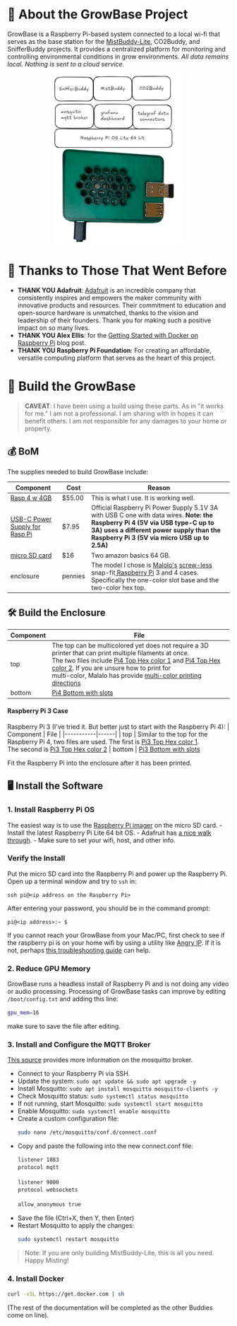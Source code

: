 # 👋 About the GrowBase Project

GrowBase is a Raspberry Pi-based system connected to a local wi-fi that serves as the base station for the [MistBuddy-Lite](https://github.com/solarslurpi/mistbuddy_lite), CO2Buddy, and SnifferBuddy projects. It provides a centralized platform for monitoring and controlling environmental conditions in grow environments. _All data remains local. Nothing is sent to a cloud service._

<div style="text-align: center;">
<img src="docs/images/GrowBase_Overview.png" alt="GrowBase Overview" style="width: 300px;">
</div>



# 🙏 Thanks to Those That Went Before
- **THANK YOU Adafruit**: [Adafruit](https://www.adafruit.com/) is an incredible company that consistently inspires and empowers the maker community with innovative products and resources. Their commitment to education and open-source hardware is unmatched, thanks to the vision and leadership of their founders. Thank you for making such a positive impact on so many lives.
- **THANK YOU Alex Ellis**: for the [Getting Started with Docker on Raspberry Pi](https://blog.alexellis.io/getting-started-with-docker-on-raspberry-pi/) blog post.  
- **THANK YOU Raspberry Pi Foundation**: For creating an affordable, versatile computing platform that serves as the heart of this project.

# 🔩 Build the GrowBase
>**CAVEAT**: I have been using a build using these parts. As in "it works for me." I am not a professional. I am sharing with in hopes it can benefit others. I am not responsible for any damages to your home or property.

## 💰 BoM

The supplies needed to build GrowBase include:

| Component | Cost | Reason |
|-----------|------|--------|
| [Rasp 4 w 4GB](https://www.adafruit.com/product/4296) | $55.00 | This is what I use.  It is working well.
| [USB-C Power Supply for Rasp Pi](https://www.adafruit.com/product/4298) | $7.95 | Official Raspberry Pi Power Supply 5.1V 3A with USB C one with data wires. __Note: the Raspberry Pi 4 (5V via USB type-C up to 3A) uses a different power supply than the Raspberry Pi 3 (5V via micro USB up to 2.5A)__
| [micro SD card](https://amzn.to/3W3yvHa) | $16 | Two amazon basics 64 GB.
| enclosure | pennies | The model I chose is [Malolo's](https://www.thingiverse.com/thing:3723561) [screw-less](https://www.thingiverse.com/thing:3723561) snap-fit[ Raspberry Pi](https://www.thingiverse.com/thing:3723561) 3 and 4 cases. <br>Specifically the one-color slot base and the two-color hex top.

## 🛠️ Build the Enclosure

| Component | File
|-----------|------|
| top | The top can be multicolored yet does not require a 3D printer that can print multiple filaments at once.<br>The two files include [Pi4 Top Hex color 1](../enclosures/GrowBuddy/Pi4_Top_Hex_MM2_Color1.stl) and [Pi4 Top Hex color 2](../enclosures/GrowBuddy/Pi4_Top_Hex_MM2_Color2.stl).  If you are unsure how to print for <br>multi-color, Malalo has provide [multi-color printing directions](https://www.thingiverse.com/thing:3719217)
| bottom | [Pi4 Bottom with slots](../enclosures/GrowBuddy/Pi4_Bottom_Slots_SM.stl)
#### Raspberry Pi 3 Case
Raspberry Pi 3 (I've tried it.  But better just to start with the Raspberry Pi 4):
| Component | File |
|-----------|------|
| top | Similar to the top for the Raspberry Pi 4, two files are used.  The first is [Pi3 Top Hex color 1](../enclosures/GrowBuddy/Pi3_Top_Hex_MM2_Color1.stl).<br>The second is [Pi3 Top Hex color 2](../enclosures/GrowBuddy/Pi3_Top_Hex_MM2_Color2.stl)
| bottom | [Pi3 Bottom with slots](../enclosures/GrowBuddy/PI3_Bottom_Slots_SM.stl)

Fit the Raspberry Pi into the enclosure after it has been printed.


## 🖥️ Install the Software

### 1. Install Raspberry Pi OS

   The easiest way is to use the [Raspberry Pi imager](https://www.raspberrypi.com/software/) on the micro SD card.
      - Install the latest Raspberry Pi Lite 64 bit OS.
      - Adafruit has [a nice walk through](https://learn.adafruit.com/raspberry-pi-zero-creation/using-rpi-imager).
      - Make sure to set your wifi, host, and other info.

### Verify the Install

Put the micro SD card into the Raspberry Pi and power up the Raspberry Pi. Open up a terminal window and try to `ssh` in:
```
ssh pi@<ip address on the Raspberry Pi>
```
After entering your password, you should be in the command prompt:
```
pi@<ip address>:~ $
```
If you cannot reach your GrowBase from your Mac/PC, first check to see if the raspberry pi is on your home wifi by using a utility like [Angry IP](https://angryip.org/).  If it is not, perhaps [this troubleshooting guide](raspi-nowifi) can help.

### 2. Reduce GPU Memory
GrowBase runs a headless install of Raspberry Pi and is not doing any video or audio processing.  Processing of GrowBase tasks can improve by editing `/boot/config.txt` and adding this line:
```bash
gpu_mem=16
```
make sure to save the file after editing.

### 3. Install and Configure the MQTT Broker

[This source](http://www.steves-internet-guide.com/mosquitto-broker/) provides more information on the mosquitto broker.

   - Connect to your Raspberry Pi via SSH.
   - Update the system: `sudo apt update && sudo apt upgrade -y`
   - Install Mosquitto: `sudo apt install mosquitto mosquitto-clients -y`
   - Check Mosquitto status: `sudo systemctl status mosquitto`
   - If not running, start Mosquitto: `sudo systemctl start mosquitto`
   - Enable Mosquitto: `sudo systemctl enable mosquitto`
   - Create a custom configuration file:
     ```bash
     sudo nano /etc/mosquitto/conf.d/connect.conf
     ```
   - Copy and paste the following into the new connect.conf file:
     ```bash
     listener 1883
     protocol mqtt

     listener 9000
     protocol websockets

     allow_anonymous true
     ```
   - Save the file (Ctrl+X, then Y, then Enter)
   - Restart Mosquitto to apply the changes:
     ```bash
     sudo systemctl restart mosquitto
     ```
> Note: If you are only building MistBuddy-Lite, this is all you need.  Happy Misting!

### 4. Install Docker
```bash
curl -sSL https://get.docker.com | sh
```

(The rest of the documentation will be completed as the other Buddies come on line).
